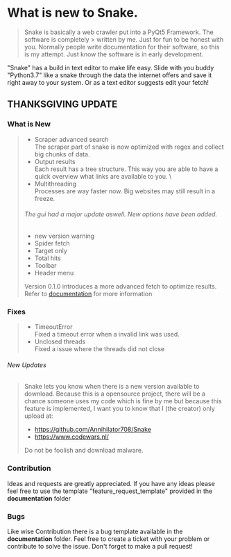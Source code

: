 # What is new to Snake.

> Snake is basically a web crawler put into a PyQt5 Framework. The software is completely > written by me. Just for fun to be honest with you. Normally people write documentation for their software, so this is my attempt. Just know the software is in early development.

"Snake" has a build in text editor to make life easy. Slide with you buddy "Python3.7" like a snake through the data the internet offers and save it right away to your system. Or as a text editor suggests edit your fetch!

## THANKSGIVING UPDATE

### What is New 

> - Scraper advanced search
> \
> The scraper part of snake is now optimized with regex and collect big chunks of data. 
> - Output results
> \
> Each result has a tree structure. This way you are able to have a quick overview what links are available to you.
> \
> - Multithreading
> \
> Processes are way faster now. Big websites may still result in a freeze. 
> 
> ###### The gui had a major update aswell. New options have been added.
> - new version warning
> - Spider fetch
> - Target only
> - Total hits
> - Toolbar
> - Header menu
>
> Version 0.1.0 introduces a more advanced fetch to optimize results.
> \
> Refer to [documentation](https://github.com/Annihilator708/Snake/blob/master/.github/Documentation/DOCUMENTATION.md) for more information

### Fixes
> - TimeoutError
> \
> Fixed a timeout error when a invalid link was used.
> - Unclosed threads
> \
> Fixed a issue where the threads did not close

###### New Updates
> Snake lets you know when there is a new version available to download. Because this is a opensource project, there will be a chance someone uses my code which is fine by me but because this feature is implemented, I want you to know that I (the creator) only upload at:
>- https://github.com/Annihilator708/Snake
>- https://www.codewars.nl/
>
> Do not be foolish and download malware.

### Contribution
Ideas and requests are greatly appreciated. If you have any ideas please feel free to use the template "feature_request_template" provided in the **documentation** folder

### Bugs
Like wise Contribution there is a bug template available in the **documentation** folder. Feel free to create a ticket with your problem or contribute to solve the issue. Don't forget to make a pull request!
